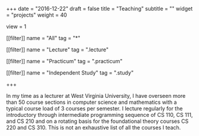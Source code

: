 +++
date = "2016-12-22"
draft = false
title = "Teaching"
subtitle = ""
widget = "projects"
weight = 40

view = 1

[[filter]]
    name = "All"
    tag = "*"

[[filter]]
    name = "Lecture"
    tag = ".lecture"

[[filter]]
    name = "Practicum"
    tag = ".practicum"

[[filter]]
    name = "Independent Study"
    tag = ".study"

+++

In my time as a lecturer at West Virginia University, I have overseen more than 50 course sections in computer science and mathematics with a typical course load of 3 courses per semester. I lecture regularly for the introductory through intermediate programming sequence of CS 110, CS 111, and CS 210 and on a rotating basis for the foundational theory courses CS 220 and CS 310. This is not an exhaustive list of all the courses I teach.
